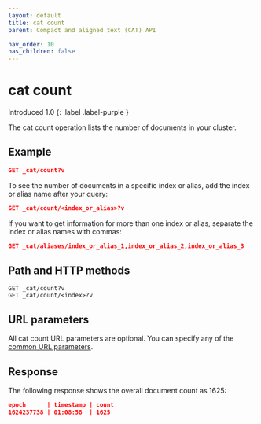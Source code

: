 ```yaml
---
layout: default
title: cat count
parent: Compact and aligned text (CAT) API

nav_order: 10
has_children: false
---
```


# cat count
Introduced 1.0
{: .label .label-purple }

The cat count operation lists the number of documents in your cluster.

## Example

```json
GET _cat/count?v
```

To see the number of documents in a specific index or alias, add the index or alias name after your query:

```json
GET _cat/count/<index_or_alias>?v
```

If you want to get information for more than one index or alias, separate the index or alias names with commas:

```json
GET _cat/aliases/index_or_alias_1,index_or_alias_2,index_or_alias_3
```

## Path and HTTP methods

```
GET _cat/count?v
GET _cat/count/<index>?v
```

## URL parameters

All cat count URL parameters are optional. You can specify any of the [common URL parameters]({{site.url}}{{site.baseurl}}/api-reference/cat/index).


## Response

The following response shows the overall document count as 1625:

```json
epoch      | timestamp | count
1624237738 | 01:08:58  | 1625
```
